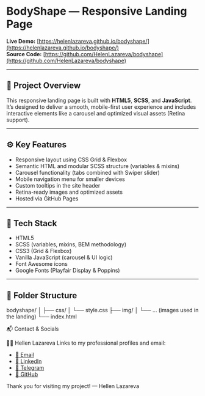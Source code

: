 # BodyShape — Responsive Landing Page

**Live Demo:** [https://helenlazareva.github.io/bodyshape/](https://helenlazareva.github.io/bodyshape/)  
**Source Code:** [https://github.com/HelenLazareva/bodyshape](https://github.com/HelenLazareva/bodyshape)

---

## 📌 Project Overview  
This responsive landing page is built with **HTML5**, **SCSS**, and **JavaScript**. It’s designed to deliver a smooth, mobile-first user experience and includes interactive elements like a carousel and optimized visual assets (Retina support).

---

## ⚙️ Key Features  
- Responsive layout using CSS Grid & Flexbox  
- Semantic HTML and modular SCSS structure (variables & mixins)  
- Carousel functionality (tabs combined with Swiper slider)  
- Mobile navigation menu for smaller devices  
- Custom tooltips in the site header  
- Retina-ready images and optimized assets  
- Hosted via GitHub Pages

---

## 🧰 Tech Stack  
- HTML5  
- SCSS (variables, mixins, BEM methodology)  
- CSS3 (Grid & Flexbox)  
- Vanilla JavaScript (carousel & UI logic)  
- Font Awesome icons  
- Google Fonts (Playfair Display & Poppins)

---

## 📁 Folder Structure  
bodyshape/
│
├── css/
│ └── style.css
├── img/
│ └── … (images used in the landing)
└── index.html

📬 Contact & Socials

👩‍💻 Hellen Lazareva
Links to my professional profiles and email:
- [📧 Email](mailto:hellyprog@gmail.com)
- [💼 LinkedIn](https://www.linkedin.com/in/elena-lazareva-puchina-1778a8213/)
- [💬 Telegram](https://t.me/hel_len_p)
- [🐙 GitHub](https://github.com/HelenLazareva)

Thank you for visiting my project!
— Hellen Lazareva
